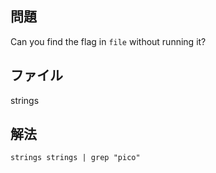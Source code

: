 ## 問題

Can you find the flag in `file` without running it?

## ファイル

strings

## 解法

`strings strings | grep "pico"`
